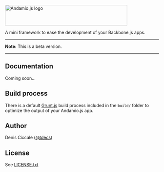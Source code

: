 <img src="https://raw.github.com/dciccale/Andamio.js/master/andamiojs-logo.png" width="400" height="67" alt="Andamio.js logo">

A mini framework to ease the development of your Backbone.js apps.

---

**Note:** This is a beta version.

---

## Documentation
Coming soon...

## Build process
There is a default [Grunt.js](http://gruntjs.com) build process included in the `build/` folder to optimize the output of your Andamio.js app.

## Author
Denis Ciccale ([@tdecs](http://twitter.com/tdecs))

## License
See [LICENSE.txt](https://raw.github.com/dciccale/Andamio.js/master/LICENSE.txt)
